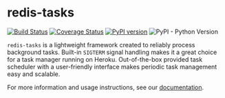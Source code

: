 # redis-tasks

[![Build Status](https://travis-ci.com/djangsters/redis-tasks.svg?branch=master)](https://travis-ci.com/djangsters/redis-tasks)
[![Coverage Status](https://coveralls.io/repos/github/djangsters/redis-tasks/badge.svg?branch=master)](https://coveralls.io/github/djangsters/redis-tasks?branch=master)
[![PyPI version](https://badge.fury.io/py/redis-tasks.svg)](https://badge.fury.io/py/redis-tasks)
![PyPI - Python Version](https://img.shields.io/pypi/pyversions/redis-tasks)

`redis-tasks` is a lightweight framework created to reliably process background 
tasks. Built-in `SIGTERM` signal handling makes it a great choice for a task 
manager running on Heroku. Out-of-the-box provided task scheduler with a 
user-friendly interface makes periodic task management easy and scalable.

For more information and usage instructions, see our [documentation](
https://redis-tasks.readthedocs.io/en/latest/).
